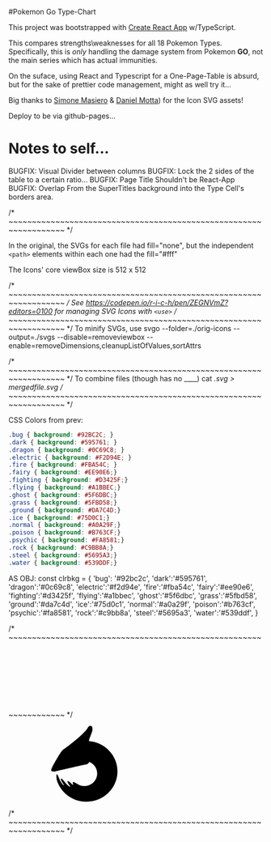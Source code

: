 #Pokemon Go Type-Chart

This project was bootstrapped with [Create React App](https://github.com/facebook/create-react-app) w/TypeScript.

This compares strengths\weaknesses for all 18 Pokemon Types. Specifically, this is *only* handling the damage system from Pokemon **GO**, not the main series which has actual immunities.

On the suface, using React and Typescript for a One-Page-Table is absurd, but for the sake of prettier code management, might as well try it...

Big thanks to [Simone Masiero](https://github.com/duiker101/pokemon-type-svg-icons) & [Daniel Motta](https://dribbble.com/shots/4862612-Pokedex-iOS-app)) for the Icon SVG assets!

Deploy to be via github-pages...

# Notes to self...

BUGFIX: Visual Divider between columns
BUGFIX: Lock the 2 sides of the table to a certain ratio...
BUGFIX: Page Title Shouldn't be React-App
BUGFIX: Overlap From the SuperTitles background into the Type Cell's borders area.

/* ~~~~~~~~~~~~~~~~~~~~~~~~~~~~~~~~~~~~~~~~~~~~~~~~~~~~~~~~~~~~~~~~~~ */

In the original, the SVGs for each file had fill="none", but the independent `<path>` elements within each one had the fill="#fff"

The Icons' core viewBox size is 512 x 512

/* ~~~~~~~~~~~~~~~~~~~~~~~~~~~~~~~~~~~~~~~~~~~~~~~~~~~~~~~~~~~~~~~~~~ */
See https://codepen.io/r-i-c-h/pen/ZEGNVmZ?editors=0100 for managing SVG Icons with `<use>`
/* ~~~~~~~~~~~~~~~~~~~~~~~~~~~~~~~~~~~~~~~~~~~~~~~~~~~~~~~~~~~~~~~~~~ */
To minify SVGs, use
  svgo --folder=./orig-icons --output=./svgs --disable=removeviewbox --enable=removeDimensions,cleanupListOfValues,sortAttrs

/* ~~~~~~~~~~~~~~~~~~~~~~~~~~~~~~~~~~~~~~~~~~~~~~~~~~~~~~~~~~~~~~~~~~ */
To combine files (though has no ____)
  cat *.svg > mergedfile.svg
/* ~~~~~~~~~~~~~~~~~~~~~~~~~~~~~~~~~~~~~~~~~~~~~~~~~~~~~~~~~~~~~~~~~~ */

CSS Colors from prev:
```css
.bug { background: #92BC2C; }
.dark { background: #595761; }
.dragon { background: #0C69C8; }
.electric { background: #F2D94E; }
.fire { background: #FBA54C; }
.fairy { background: #EE90E6;}
.fighting { background: #D3425F;}
.flying { background: #A1BBEC;}
.ghost { background: #5F6DBC;}
.grass { background: #5FBD58;}
.ground { background: #DA7C4D;}
.ice { background: #75D0C1;}
.normal { background: #A0A29F;}
.poison { background: #B763CF;}
.psychic { background: #FA8581;}
.rock { background: #C9BB8A;}
.steel { background: #5695A3;}
.water { background: #539DDF;}
```

AS OBJ:
const clrbkg = {
  'bug': '#92bc2c',
  'dark':'#595761',
  'dragon':'#0c69c8',
  'electric':'#f2d94e',
  'fire':'#fba54c',
  'fairy':'#ee90e6',
  'fighting':'#d3425f',
  'flying':'#a1bbec',
  'ghost':'#5f6dbc',
  'grass':'#5fbd58',
  'ground':'#da7c4d',
  'ice':'#75d0c1',
  'normal':'#a0a29f',
  'poison':'#b763cf',
  'psychic':'#fa8581',
  'rock':'#c9bb8a',
  'steel':'#5695a3',
  'water':'#539ddf',
}

/* ~~~~~~~~~~~~~~~~~~~~~~~~~~~~~~~~~~~~~~~~~~~~~~~~~~~~~~~~~~~~~~~~~~ */
<svg id="symbols" xmlns="http://www.w3.org/2000/svg">
    <symbol viewBox="0 0 512 512" id="bug"><path id="bug-path" d="M342.198.501a1.176 1.176 0 011.637-.288l36.354 25.455c.532.372.661 1.105.289 1.637l-50.599 72.262c24.599 7.859 41.358 16.336 41.358 16.336s-40.964 70.462-110.443 70.462-118.85-65.672-118.85-65.672 17.506-11.172 43.456-20.754l-55.5-66.141a1.176 1.176 0 01.145-1.656l33.997-28.527a1.175 1.175 0 011.656.145l70.272 83.746c6.017-.68 12.147-1.06 18.333-1.06 8.891 0 17.771.675 26.44 1.822zm13.746 189.201c18.541-13.242 46.597-47.804 46.597-47.804s71.664 56.79 71.664 177.206c0 120.415-123.896 192.888-123.896 192.888s-59.195-59.781-73.727-135.562c-14.531-75.781 21.496-159.927 21.496-159.927s39.324-13.559 57.866-26.801zm-199.683 0c-18.541-13.242-46.597-47.804-46.597-47.804S38 198.688 38 319.104c0 120.415 123.896 192.888 123.896 192.888s59.195-59.781 73.727-135.562c14.531-75.781-21.496-159.927-21.496-159.927s-39.324-13.559-57.866-26.801z"/></symbol>
    <symbol viewBox="0 0 512 512" id="dark"><path id="dark-path" d="M229.379 452.85a197.056 197.056 0 0029.833 2.261c108.002 0 195.555-87.553 195.555-195.555C454.767 151.553 367.214 64 259.212 64c-7.246 0-14.401.394-21.442 1.162 53.575 40.589 88.997 110.9 88.997 190.838 0 84.04-39.151 157.44-97.388 196.85zM255.656 512c141.385 0 256-114.615 256-256S397.041 0 255.656 0s-256 114.615-256 256 114.615 256 256 256z"/></symbol>
    <symbol viewBox="0 0 512 512" id="dragon"><path id="dragon-path" d="M280.702 254.881c3.47-2.116 6.414-6.55 8.788-11.478 31.245 12.77 53.202 42.946 53.202 78.137 0 46.75-38.75 84.649-86.55 84.649-19.622 0-37.719-6.387-52.236-17.15-4.762-2.255-8.68-4.421-11.886-6.194-4.973-2.749-8.234-4.552-10.276-4.27-5.969.823-4.236 6.315-2.661 11.304 1.069 3.389 2.066 6.546.523 7.848-1.614 1.364-6.842-3.621-12.951-9.445-8.316-7.929-18.264-17.414-22.955-14.565-3.709 2.253-.108 8.364 4.3 15.844l.327.555c1.862 3.162 4.02 6.382 5.989 9.32 4.003 5.971 7.227 10.783 5.614 11.597-1.95.984-15.536-8.186-26.985-20.917-4.419-4.913-8.699-10.239-12.677-15.188v-.001c-8.707-10.834-15.961-19.859-20.033-18.79-4.898 1.286-1.193 11.39 4.252 21.113 2.546 4.547 5.541 9.177 8.134 13.186v.001c4.033 6.234 7.094 10.965 5.984 11.547-1.498.783-14.679-12.07-23.632-28.267-5.317-9.621-9.782-20.253-13.397-28.86-3.92-9.335-6.84-16.288-8.763-16.988-6.68-2.431-6.68 11.19-4.001 30.849.35 2.565.87 5.255 1.51 7.994C96.308 450.785 176.129 512 270.568 512c115.517 0 209.161-91.588 209.161-204.568 0-107.532-84.829-195.685-192.608-203.938.136-5.066 2.78-15.111 2.78-15.111s19.027-46.036 20.033-55.873c.066-.653.145-1.362.23-2.118C311.348 19.762 313.553 0 296.551 0c-9.08 0-13.302 6.755-18.131 14.48-1.854 2.966-3.798 6.075-6.14 8.999-16.868 21.065-45.232 47.37-61.315 61.384-33.994 29.621-67.346 53.965-86.798 68.163l-.001.001c-8.847 6.457-14.818 10.816-16.666 12.617-13.926 13.576-63.858 103.642-63.858 103.642s-16.148 28.896-10.408 34.757c5.74 5.86 19.58 4.517 19.58 4.517s185.941-42.657 202.588-46.021a262.52 262.52 0 0110.075-1.83c6.595-1.089 7.779-1.285 15.225-5.828zm-131.467-54.817c-9.981 9.487-26.534 32.132-26.534 32.132s30.764 1.895 47.707-14.21c16.944-16.106 13.062-43.553 13.062-43.553s-24.255 16.144-34.235 25.631z"/></symbol>
    <symbol viewBox="0 0 512 512" id="electric"><path id="electric-path" d="M152.56.584a.44.44 0 01.416-.584h179.829a.44.44 0 01.421.31l82.598 266.861a.44.44 0 01-.421.57H295.684a.22.22 0 00-.211.28l68.662 241.705c.134.469-.481.775-.774.385L96.529 155.267a.44.44 0 01.352-.704h108.655a.22.22 0 00.207-.292L152.56.584z"/></symbol>
    <symbol viewBox="0 0 512 512" id="fairy"><path id="fairy-path" d="M102.726 405.978l82.122-23.812 70.93 129.691a.243.243 0 00.426 0l70.93-129.691 82.123 23.812a.243.243 0 00.3-.302l-23.816-80.497 126.115-68.975a.242.242 0 00.001-.425l-127.155-69.544 24.855-84.01a.243.243 0 00-.3-.302l-84.049 24.371L256.204.126a.242.242 0 00-.425 0l-69.004 126.168-84.049-24.371a.243.243 0 00-.3.302l24.855 84.01L.126 255.779a.242.242 0 000 .425l126.115 68.975-23.815 80.497a.243.243 0 00.3.302zm63.726-149.102l58.179 31.819 31.819 58.178a.242.242 0 00.426 0l31.819-58.178 58.178-31.819a.243.243 0 000-.426l-58.178-31.819-31.819-58.178a.242.242 0 00-.426 0l-31.819 58.178-58.179 31.819a.243.243 0 000 .426z"/></symbol>
    <symbol viewBox="0 0 512 512" id="fighting"><path id="fighting-path" d="M88.234 42.566C94.43 18.1 116.593 0 142.983 0c19.795 0 37.212 10.185 47.296 25.6h16.513c10.259-10.528 24.592-17.067 40.453-17.067 23.254 0 43.226 14.055 51.884 34.134h13.825c8.663-5.409 18.899-8.534 29.864-8.534 23.255 0 43.226 14.055 51.884 34.134h37.595c.321 0 .622.086.881.237a57.205 57.205 0 015.213-.237c31.191 0 56.475 25.284 56.475 56.475v169.344l.001.314-.001.314v2.439c0 1.033-.028 2.062-.084 3.086C491.384 417.717 385.749 512 255.933 512 123.974 512 17 414.577 17 294.4c0-58.009 24.925-110.717 65.553-149.725-.1 56.553.854 115.019 5.258 114.016 11.79-2.688 2.578-177.851.423-216.125z"/></symbol>
    <symbol viewBox="0 0 512 512" id="fire"><path id="fire-path" d="M352.258 395.394c6.326-23.131-5.953-70.684-5.953-70.684s-8.906 38.739-22.822 53.057c-11.872 12.213-26.417 20.684-47.277 22.91 17.055-8.284 28.784-25.557 28.784-45.522 0-28.026-23.112-50.746-51.622-50.746s-51.623 22.72-51.623 50.746a49.84 49.84 0 004.812 21.421c-17.832-14.206-20.636-36.982-20.636-36.982s-19.912 82.67 34.954 121.558c54.865 38.888 162.344 5.462 162.344 5.462S229.41 574.837 115.436 457.05c-98.18-101.466-25.625-235.047-25.625-235.047s-3.133 12.392-3.133 26.777c0 14.385 7.799 25.33 7.799 25.33s23.265-49.039 41.371-68.982c17.136-18.874 38.617-34.182 57.171-47.404 14.282-10.178 26.83-19.12 34.324-27.501C268.62 84.069 243.311 0 243.311 0s46.53 41.02 59.52 93.998c4.952 20.194 1.766 43.171-1.082 63.718-4.624 33.356-8.361 60.309 25.044 58.56 53.982-2.827 7.073-86.053 7.073-86.053s122.452 64.36 113.304 176.922c-9.149 112.562-133.846 138.152-133.846 138.152s32.607-26.772 38.934-49.903z"/></symbol>
    <symbol viewBox="0 0 512 512" id="flying"><path id="flying-path" d="M178.712 477.733c75.003 0 139.215-41.685 165.724-100.777.324-.721-106.429 27.743-103.025 17.681 1.52-4.493 66.96-28.399 114.637-56.283 27.403-16.027 40.022-49.954 40.022-49.954s-46.167 22.415-69.506 28.101c-47.032 11.46-88.433 10.226-88.433 9.032 0-2.582 68.745-15.644 164.293-73.869 44.943-27.387 57.15-74.561 57.15-74.561s-49.411 29.432-79.281 39.149c-70.836 23.043-135.478 29.987-135.478 26.869 0-6.676 56.887-22.319 117.201-51.544 31.36-15.195 58.519-35.047 89.992-57.124C503.506 98.332 511.999 34 511.999 34s-50.792 32.76-75.579 43.64c-102.279 44.891-192.591 68.439-257.708 73.537C80.416 158.873 0 227.456 0 316.501c0 89.046 80.012 161.232 178.712 161.232z"/></symbol>
    <symbol viewBox="0 0 512 512" id="ghost"><path id="ghost-path" d="M368.952 510.227c-46.183 2.364-99.056 2.364-117.024 0C111.77 491.788 0 389.313 0 250.8 0 112.287 114.615 0 256 0s256 112.287 256 250.8c0 64.421-24.793 123.169-65.54 167.587-11.065 12.061 4.117 20.521 19.542 29.117 15.128 8.431 30.49 16.992 21.562 29.208-9.838 13.461-63.172 30.677-118.612 33.515zM220 219.45c0 21.642-17.909 39.187-40 39.187s-40-17.545-40-39.187c0-14.515 8.055-27.186 20.024-33.959.689 18.871 16.205 33.958 35.245 33.958H220v.001zm123.976-33.959c-.689 18.871-16.205 33.958-35.245 33.958H284v.001c0 21.642 17.909 39.187 40 39.187s40-17.545 40-39.187c0-14.515-8.055-27.186-20.024-33.959z"/></symbol>
    <symbol viewBox="0 0 512 512" id="grass"><path id="grass-path" d="M97.412 440.649a236.849 236.849 0 01-5.213-5.056c-90.685-90.684-90.685-237.713 0-328.397 90.684-90.685 379.64-96.752 379.64-96.752s39.442 334.465-51.242 425.149c-80.54 80.54-205.522 89.55-296.005 27.031l72.908-89.471 116.55-25.163-95.139-9.511 60.462-61.562 68.824-15.077-54.422-16.117 54.422-98.176-77.41 86.828-29.893-42.183 10.523 69.648-53.917 60.782-24.993-76.9V347.99z"/></symbol>
    <symbol viewBox="0 0 512 512" id="ground"><path id="ground-path" d="M112.764 439.754a.201.201 0 01-.19-.268L243.289 70.134a.202.202 0 01.19-.134h139.542c.085 0 .162.054.19.135l128.776 369.352a.201.201 0 01-.19.267H112.764zM.201 441.199a.2.2 0 01-.188-.271l97.34-259.872a.201.201 0 01.188-.131h84.577c.14 0 .237.139.189.27L88.182 441.067a.201.201 0 01-.189.132H.201z"/></symbol>
    <symbol viewBox="0 0 512 512" id="ice"><path id="ice-path" d="M384.304 39.042l1.575 138.35-120.67 57.927-1.488-130.629 120.583-65.648zM505.269 257.047l-119.455 68.327-119.526-68.435 119.464-62.752 119.517 62.86zM245.04 257.047l-119.455 68.327L6.059 256.939l119.464-62.752 119.517 62.86zM124.243 38.475l123.986 61.406-3.17 133.816-117.066-57.978-3.75-137.244zM387.678 473.525l-123.986-61.406 3.17-133.817 117.066 57.979 3.75 137.244zM128.525 474.77l-1.576-138.35 120.671-57.927 1.488 130.628-120.583 65.649z"/></symbol>
    <symbol viewBox="0 0 512 512" id="normal"><path id="normal-path" d="M481 256c0 124.264-100.736 225-225 225S31 380.264 31 256 131.736 31 256 31s225 100.736 225 225zm-96.429 0c0 71.008-57.563 128.571-128.571 128.571S127.429 327.008 127.429 256 184.992 127.429 256 127.429 384.571 184.992 384.571 256z"/></symbol>
    <symbol viewBox="0 0 512 512" id="poison"><path id="poison-path" d="M427.821 393.449C479.524 352.108 512 292.376 512 225.95 512 101.161 397.385 0 256 0S0 101.161 0 225.95c0 64.028 30.174 121.836 78.655 162.951-2.938 10.145-4.55 21.18-4.55 32.719 0 49.915 30.162 90.38 67.369 90.38 24.176 0 45.378-17.085 57.263-42.746C210.622 494.915 231.824 512 256 512c22.038 0 41.604-14.196 53.895-36.143C322.186 497.804 341.752 512 363.789 512c37.207 0 67.369-40.465 67.369-90.38 0-9.836-1.172-19.306-3.337-28.171zm-23.61-163.018c0 63.354-67.865 114.713-151.579 114.713-83.715 0-151.579-51.359-151.579-114.713 0-63.354 67.864-114.713 151.579-114.713 83.714 0 151.579 51.359 151.579 114.713z"/></symbol>
    <symbol viewBox="0 0 512 512" id="psychic"><path id="psychic-path" d="M455.925 425.184s-64.56 51.779-193.032 30.352c-97.47-16.257-149.456-123.703-149.456-181.457 0-136.93 101.346-168.091 169.863-168.091 68.516 0 113.213 66.8 113.213 118.52s-36.58 96.958-93.507 96.958c-56.926 0-73.786-39.965-73.786-76.708 0-36.742 29.727-49.687 56.838-49.687s36.394 23.146 36.394 43.039c0 19.894-15.435 27.018-28.309 27.018s-14.147-6.495-19.074-13.321c-4.928-6.825 6.284-32.661-12.176-32.661s-21.901 29.701-21.901 29.701 6.73 57.333 62.014 56.344c55.285-.99 81.512-43.73 73.89-86.045-7.622-42.316-48.689-87.281-120.763-78.195-72.074 9.086-101.501 81.91-88.53 159.734 12.971 77.825 106.204 122.917 179.509 106.694 73.306-16.223 146.317-69.293 146.317-203.846 0-134.554-116.533-215.433-255.488-202.104C98.986 14.76 12.729 136.242 18.251 282.207c5.52 145.965 144.024 225.462 261.143 229.559 117.119 4.098 188.918-63.699 188.918-63.699s16.147-14.399 9.816-25.643c-6.33-11.244-22.203 2.76-22.203 2.76z"/></symbol>
    <symbol viewBox="0 0 512 512" id="rock"><path id="rock-path" d="M395.138 244.757a.186.186 0 01-.033-.139l32.664-190.466a.183.183 0 01.18-.152h10.338c.08 0 .15.052.174.128l73.59 233.003a.183.183 0 01-.062.199l-54.259 42.363a.182.182 0 01-.259-.036l-62.333-84.9zM-1 371.022c0 .079.05.149.126.174l111.849 36.571a.184.184 0 00.161-.023l250.009-172.6a.182.182 0 00.077-.124l26.81-179.892a.182.182 0 00-.18-.21H166.406a.183.183 0 00-.141.067L-.958 256.714a.183.183 0 00-.042.117v114.191zm158.583 46.063l122.193 40.027a.182.182 0 00.163-.025l145.479-104.353a.182.182 0 00.046-.25l-54.536-81.155a.182.182 0 00-.255-.049l-213.09 145.805z"/></symbol>
    <symbol viewBox="0 0 512 512" id="steel"><path id="steel-path" d="M.051 254.527a.373.373 0 010-.377L128.795 34.184a.374.374 0 01.322-.184h255.177c.133 0 .256.07.323.186l127.332 219.966a.371.371 0 010 .373L384.617 474.244a.374.374 0 01-.323.186H129.117a.374.374 0 01-.322-.184L.051 254.527zm374.566-.312c0 65.488-53.089 118.577-118.577 118.577s-118.577-53.089-118.577-118.577c0-65.489 53.089-118.577 118.577-118.577s118.577 53.088 118.577 118.577z"/></symbol>
    <symbol viewBox="0 0 512 512" id="water"><path id="water-path" d="M422.172 346.515c0 91.382-74.359 165.462-166.086 165.462C164.359 511.977 90 437.897 90 346.515 90 257.639 247.102 13.548 255.718.228c.197-.304.54-.304.736 0 8.616 13.32 165.718 257.411 165.718 346.287zM228.4 458.931c-84.28-18.441-69.858-111.801-69.858-111.801s23.014 56.358 78.863 74.614c55.848 18.255 123.34-8.519 123.34-8.519S312.68 477.371 228.4 458.931z"/></symbol>
</svg>

<svg class="icon dragon"> <use xlink:href="#dragon" /> </svg>

/* ~~~~~~~~~~~~~~~~~~~~~~~~~~~~~~~~~~~~~~~~~~~~~~~~~~~~~~~~~~~~~~~~~~ */
